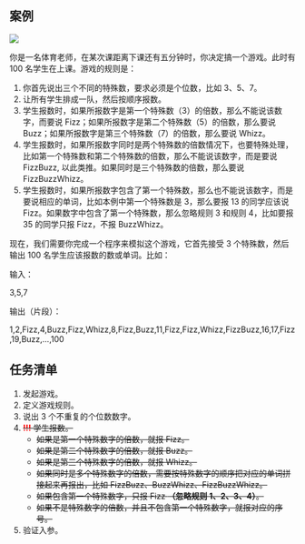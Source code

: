 ## 案例
![](https://user-gold-cdn.xitu.io/2019/2/25/169253f5136938b3?w=640&h=481&f=jpeg&s=236403)

你是一名体育老师，在某次课距离下课还有五分钟时，你决定搞一个游戏。此时有 100 名学生在上课。游戏的规则是：

1. 你首先说出三个不同的特殊数，要求必须是个位数，比如 3、5、7。
2. 让所有学生排成一队，然后按顺序报数。
3. 学生报数时，如果所报数字是第一个特殊数（3）的倍数，那么不能说该数字，而要说 Fizz；如果所报数字是第二个特殊数（5）的倍数，那么要说 Buzz；如果所报数字是第三个特殊数（7）的倍数，那么要说 Whizz。
4. 学生报数时，如果所报数字同时是两个特殊数的倍数情况下，也要特殊处理，比如第一个特殊数和第二个特殊数的倍数，那么不能说该数字，而是要说 FizzBuzz, 以此类推。如果同时是三个特殊数的倍数，那么要说 FizzBuzzWhizz。
5. 学生报数时，如果所报数字包含了第一个特殊数，那么也不能说该数字，而是要说相应的单词，比如本例中第一个特殊数是 3，那么要报 13 的同学应该说 Fizz。如果数字中包含了第一个特殊数，那么忽略规则 3 和规则 4，比如要报 35 的同学只报 Fizz，不报 BuzzWhizz。


现在，我们需要你完成一个程序来模拟这个游戏，它首先接受 3 个特殊数，然后输出 100 名学生应该报数的数或单词。比如：

输入：

3,5,7

输出（片段）：

1,2,Fizz,4,Buzz,Fizz,Whizz,8,Fizz,Buzz,11,Fizz,Fizz,Whizz,FizzBuzz,16,17,Fizz,19,Buzz,…,100

## 任务清单
1. 发起游戏。
2. 定义游戏规则。
3. 说出 3 个不重复的个位数数字。
4. ~~**<font color="red">!!!</font>** 学生报数。~~
    - ~~如果是第一个特殊数字的倍数，就报 Fizz。~~
    - ~~如果是第二个特殊数字的倍数，就报 Buzz。~~
    - ~~如果是第三个特殊数字的倍数，就报 Whizz。~~
    - ~~如果同时是多个特殊数字的倍数，需要按特殊数字的顺序把对应的单词拼接起来再报出，比如 FizzBuzz、BuzzWhizz、FizzBuzzWhizz。~~
    - ~~如果包含第一个特殊数字，只报 Fizz **（忽略规则 1、2、3、4）**。~~
    - ~~如果不是特殊数字的倍数，并且不包含第一个特殊数字，就报对应的序号。~~
5. 验证入参。